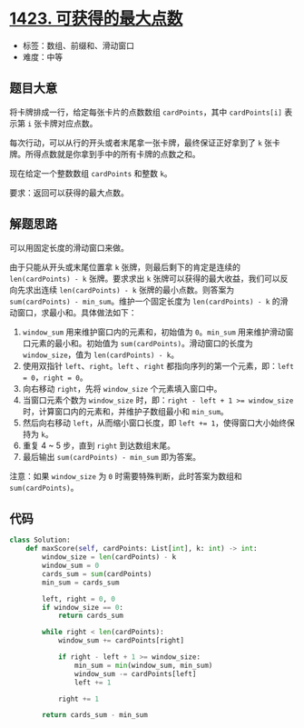 # [1423. 可获得的最大点数](https://leetcode-cn.com/problems/maximum-points-you-can-obtain-from-cards/)

- 标签：数组、前缀和、滑动窗口
- 难度：中等

## 题目大意

将卡牌排成一行，给定每张卡片的点数数组 `cardPoints`，其中 `cardPoints[i]` 表示第 `i` 张卡牌对应点数。

每次行动，可以从行的开头或者末尾拿一张卡牌，最终保证正好拿到了 `k` 张卡牌。所得点数就是你拿到手中的所有卡牌的点数之和。

现在给定一个整数数组 `cardPoints` 和整数 `k`。

要求：返回可以获得的最大点数。

## 解题思路

可以用固定长度的滑动窗口来做。

由于只能从开头或末尾位置拿 `k` 张牌，则最后剩下的肯定是连续的 `len(cardPoints) - k` 张牌。要求求出 `k` 张牌可以获得的最大收益，我们可以反向先求出连续 `len(cardPoints) - k` 张牌的最小点数。则答案为 `sum(cardPoints) - min_sum`。维护一个固定长度为 `len(cardPoints) - k` 的滑动窗口，求最小和。具体做法如下：

1. `window_sum` 用来维护窗口内的元素和，初始值为 `0`。`min_sum` 用来维护滑动窗口元素的最小和。初始值为 `sum(cardPoints)`。滑动窗口的长度为 `window_size`，值为 `len(cardPoints) - k`。
2. 使用双指针 `left`、`right`。`left` 、`right` 都指向序列的第一个元素，即：`left = 0`，`right = 0`。
3. 向右移动 `right`，先将 `window_size` 个元素填入窗口中。
4. 当窗口元素个数为 `window_size` 时，即：`right - left + 1 >= window_size` 时，计算窗口内的元素和，并维护子数组最小和 `min_sum`。
5. 然后向右移动 `left`，从而缩小窗口长度，即 `left += 1`，使得窗口大小始终保持为 `k`。
6. 重复 4 ~ 5 步，直到 `right` 到达数组末尾。
6. 最后输出 `sum(cardPoints) - min_sum` 即为答案。

注意：如果 `window_size` 为 `0` 时需要特殊判断，此时答案为数组和 `sum(cardPoints)`。

## 代码

```Python
class Solution:
    def maxScore(self, cardPoints: List[int], k: int) -> int:
        window_size = len(cardPoints) - k
        window_sum = 0
        cards_sum = sum(cardPoints)
        min_sum = cards_sum

        left, right = 0, 0
        if window_size == 0:
            return cards_sum

        while right < len(cardPoints):
            window_sum += cardPoints[right]

            if right - left + 1 >= window_size:
                min_sum = min(window_sum, min_sum)
                window_sum -= cardPoints[left]
                left += 1

            right += 1

        return cards_sum - min_sum
```

